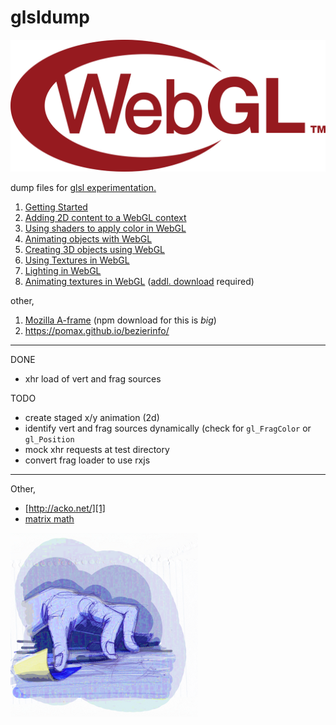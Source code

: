 glsldump
========

![webgllogo][30]

dump files for [glsl experimentation.][0]

 1. [Getting Started][4]
 2. [Adding 2D content to a WebGL context][5]
 3. [Using shaders to apply color in WebGL][6]
 4. [Animating objects with WebGL][7]
 5. [Creating 3D objects using WebGL][8]
 6. [Using Textures in WebGL][9]
 7. [Lighting in WebGL][10]
 8. [Animating textures in WebGL][11] ([addl. download][12] required)


other,

 1. [Mozilla A-frame][20] (npm download for this is _big_)
 2. https://pomax.github.io/bezierinfo/


[30]: https://github.com/iambumblehead/glsldump/raw/master/src/img/2000px-WebGL_Logo.svg.png "glloogo"

------------------------------------------------

DONE

 * xhr load of vert and frag sources

TODO

 * create staged x/y animation (2d)
 * identify vert and frag sources dynamically (check for `gl_FragColor` or `gl_Position`
 * mock xhr requests at test directory
 * convert frag loader to use rxjs

------------------------------------------------

Other,

 * [http://acko.net/][1]
 * [matrix math][2]


![scrounge](https://github.com/iambumblehead/scroungejs/raw/master/img/hand.png) 


[0]: https://developer.mozilla.org/en-US/docs/Web/API/WebGL_API/Tutorial/Getting_started_with_WebGL "webgl getting started"
[1]: http://acko.net/ "acko.net"
[2]: http://joshua.smcvt.edu/linalg.html/book.pdf
[4]: https://github.com/iambumblehead/glsldump/blob/master/src/glsldump_step1.js "step1"
[5]: https://github.com/iambumblehead/glsldump/blob/master/src/glsldump_step2.js "step2"
[6]: https://github.com/iambumblehead/glsldump/blob/master/src/glsldump_step3.js "step3"
[7]: https://github.com/iambumblehead/glsldump/blob/master/src/glsldump_step4.js "step4"
[8]: https://github.com/iambumblehead/glsldump/blob/master/src/glsldump_step5.js "step5"
[9]: https://github.com/iambumblehead/glsldump/blob/master/src/glsldump_step6.js "step6"
[10]: https://github.com/iambumblehead/glsldump/blob/master/src/glsldump_step7.js "step7"
[11]: https://github.com/iambumblehead/glsldump/blob/master/src/glsldump_step8.js "step8"
[12]: http://mdn.github.io/webgl-examples/tutorial/sample8/Firefox.ogv "Firefox.ogv"

[20]: https://aframe.io/ "mozilla a-frame"

<!--
https://github.com/codecruzer/webgl-shader-loader-js
https://github.com/MarkusSprunck/webgl-hello-world

https://bugs.chromium.org/p/chromium/issues/detail?id=180632
http://programmers.stackexchange.com/questions/289857/is-progressive-http-download-a-viable-alternative-to-hls-dash-rtmp-for-providing
https://en.wikipedia.org/wiki/Dynamic_Adaptive_Streaming_over_HTTP
-->
